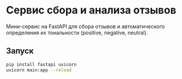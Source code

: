 # Сервис сбора и анализа отзывов

Мини-сервис на FastAPI для сбора отзывов и автоматического определения их тональности (positive, negative, neutral).

## Запуск

```bash
pip install fastapi uvicorn
uvicorn main:app --reload
```

